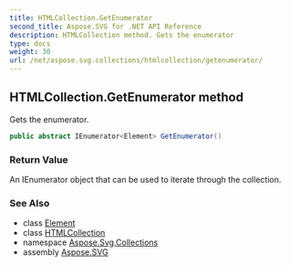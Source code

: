 ```yaml
---
title: HTMLCollection.GetEnumerator
second_title: Aspose.SVG for .NET API Reference
description: HTMLCollection method. Gets the enumerator
type: docs
weight: 30
url: /net/aspose.svg.collections/htmlcollection/getenumerator/
---
```

## HTMLCollection.GetEnumerator method

Gets the enumerator.

```csharp
public abstract IEnumerator<Element> GetEnumerator()
```

### Return Value

An IEnumerator object that can be used to iterate through the collection.

### See Also

* class [Element](../../../aspose.svg.dom/element/)
* class [HTMLCollection](../)
* namespace [Aspose.Svg.Collections](../../htmlcollection/)
* assembly [Aspose.SVG](../../../)
